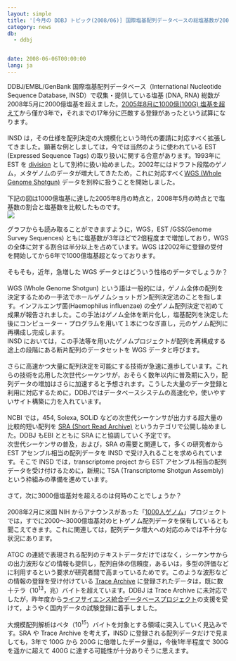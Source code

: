 ```yaml
---
layout: simple
title: '[今月の DDBJ トピック(2008/06)] 国際塩基配列データベースの総塩基数が2000億(200G)突破　'
category: news
db:
  - ddbj


date: 2008-06-06T00:00:00
lang: ja
---
```


<html>DDBJ/EMBL/GenBank 国際塩基配列データベース（International Nucleotide Sequence Database, INSD）で収集・提供している塩基 (DNA, RNA) 総数が2008年5月に2000億塩基を超えました。<a href="/whatsnew/2005-j.html#050921">2005年8月に1000億(100G) 塩基を超えて</a>から僅か3年で，それまでの17年分に匹敵する登録があったという試算になります。<br><br>INSD は，その仕様を配列決定の大規模化という時代の要請に対応すべく拡張してきました。顕著な例としましては，今では当然のように使われている EST (Expressed Sequence Tags) の取り扱いに関する合意があります。1993年に EST を <a href="/ddbj/flat-file.html#LocusB#division">division</a> として別枠に扱い始めました。2002年にはドラフト段階のゲノム，メタゲノムのデータが増大してきたため，これに対応すべく<a href="/ddbj/wgs.html">WGS (Whole Genome Shotgun)</a> データを別枠に扱うことを開始しました。<br><br>下記の図は1000億塩基に達した2005年8月の時点と，2008年5月の時点とで塩基数の割合と塩基数を比較したものです。<br><img src="{{ site.baseurl }}/assets/images/news/200G-08060602.PNG">

<p>グラフからも読み取ることができますように，WGS，EST /GSS(Genome Survey Sequences) ともに塩基数が3年ほどで2倍程度まで増加しており，WGS の全体に対する割合は半分以上を占めています。WGS は2002年に登録の受付を開始してから6年で1000億塩基超となっております。<br><br>そもそも，近年，急増した WGS データとはどういう性格のデータでしょうか？<br><br>WGS (Whole Genome Shotgun) という語は一般的には，ゲノム全体の配列を決定するための一手法でホールゲノムショットガン配列決定法のことを指します。インフルエンザ菌(Haemophilus influenzae) の全ゲノム配列決定で初めて成果が報告されました。この手法はゲノム全体を断片化し，塩基配列を決定した後にコンピューター・プログラムを用いて１本につなぎ直し，元のゲノム配列に再構成し完成します。<br>INSD においては，この手法等を用いたゲノムプロジェクトが配列を再構成する途上の段階にある断片配列のデータセットを WGS データと呼びます。<br><br>さらに高速かつ大量に配列決定を可能にする技術が急速に進歩しています。これらの技術を応用した次世代シーケンサが，おそらく数年以内に普及期に入り，配列データの増加はさらに加速すると予想されます。こうした大量のデータ登録と利用に対応するために，DDBJではデータベースシステムの高速化や，使いやすいサイト構築に力を入れています。<br><br>NCBI では，454, Solexa, SOLiD などの次世代シーケンサが出力する超大量の比較的短い配列を <a href="http://www.ncbi.nlm.nih.gov/Traces/sra/sra.cgi" target="_blank">SRA (Short Read Archive)</a> というカテゴリで公開し始めました。DDBJ もEBI とともに SRA にと協調していく予定です。<br>次世代シーケンサの普及，および，SRA の需要と関連して，多くの研究者から EST アセンブル相当の配列データを INSD で受け入れることを求められています。そこで INSD では，transcriptome project から EST アセンブル相当の配列データを受け付けるために，新規に TSA (Transcriptome Shotgun Assembly) という枠組みの準備を進めています。<br><br>さて，次に3000億塩基対を超えるのは何時のことでしょうか？<br><br>2008年2月に米国 NIH からアナウンスがあった「<a href="http://www.nih.gov/news/health/jan2008/nhgri-22.htm" target="_blank">1000人ゲノム</a>」プロジェクトでは，すでに2000～3000億塩基対のヒトゲノム配列データを保有しているとも聞こえてきます。これに関連しては，配列データ増大への対応のみでは不十分な状況にあります。<br><br>ATGC の連続で表現される配列のテキストデータだけではなく，シーケンサからの出力波形などの情報も提供し，配列自体の信頼度，あるいは，多型の評価などに利用するという要求が研究者間で高まっているためです。このような波形などの情報の登録を受け付けている <a href="http://www.ncbi.nlm.nih.gov/Traces/trace.cgi" target="_blank">Trace Archive</a> に登録されたデータは，既に数十テラ（10<sup>13</sup>，兆）バイトを超えています。DDBJ は Trace Archive に未対応でしたが，昨年度から<a href="http://dbcls.rois.ac.jp/" target="_blank">ライフサイエンス統合データベースプロジェクト</a>の支援を受けて，ようやく国内データの試験登録に着手しました。<br><br>大規模配列解析はペタ（10<sup>15</sup>）バイトを対象とする領域に突入していく見込みです。SRA や Trace Archive を考えず，INSD に登録される配列データだけで見ましても，3年で 100G から 200G に倍増したデータ量は，今後1年半程度で 300G を遥かに超えて 400G に達する可能性が十分ありそうに思えます。</p>
</html>

